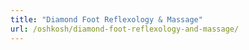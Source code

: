 ```yaml
---
title: "Diamond Foot Reflexology & Massage"
url: /oshkosh/diamond-foot-reflexology-and-massage/
---
```

